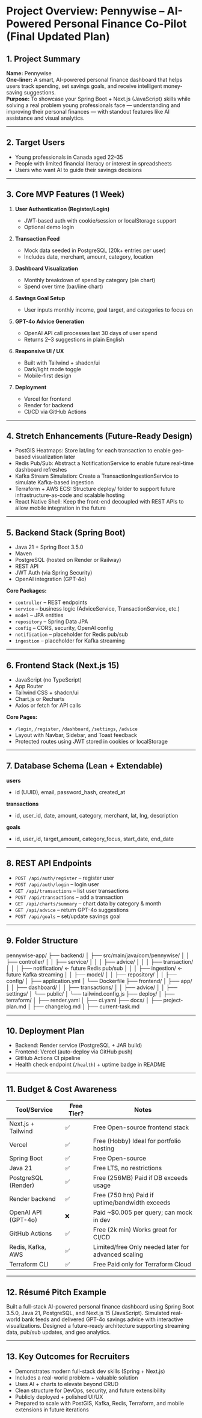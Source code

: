 # Project Overview: Pennywise – AI-Powered Personal Finance Co-Pilot (Final Updated Plan)

## 1. Project Summary

**Name:** Pennywise  
**One-liner:** A smart, AI-powered personal finance dashboard that helps users track spending, set savings goals, and receive intelligent money-saving suggestions.  
**Purpose:** To showcase your Spring Boot + Next.js (JavaScript) skills while solving a real problem young professionals face — understanding and improving their personal finances — with standout features like AI assistance and visual analytics.

---

## 2. Target Users

- Young professionals in Canada aged 22–35
- People with limited financial literacy or interest in spreadsheets
- Users who want AI to guide their savings decisions

---

## 3. Core MVP Features (1 Week)

1. **User Authentication (Register/Login)**

   - JWT-based auth with cookie/session or localStorage support
   - Optional demo login

2. **Transaction Feed**

   - Mock data seeded in PostgreSQL (20k+ entries per user)
   - Includes date, merchant, amount, category, location

3. **Dashboard Visualization**

   - Monthly breakdown of spend by category (pie chart)
   - Spend over time (bar/line chart)

4. **Savings Goal Setup**

   - User inputs monthly income, goal target, and categories to focus on

5. **GPT-4o Advice Generation**

   - OpenAI API call processes last 30 days of user spend
   - Returns 2–3 suggestions in plain English

6. **Responsive UI / UX**

   - Built with Tailwind + shadcn/ui
   - Dark/light mode toggle
   - Mobile-first design

7. **Deployment**
   - Vercel for frontend
   - Render for backend
   - CI/CD via GitHub Actions

---

## 4. Stretch Enhancements (Future-Ready Design)

- PostGIS Heatmaps: Store lat/lng for each transaction to enable geo-based visualization later
- Redis Pub/Sub: Abstract a NotificationService to enable future real-time dashboard refreshes
- Kafka Stream Simulation: Create a TransactionIngestionService to simulate Kafka-based ingestion
- Terraform + AWS ECS: Structure deploy/ folder to support future infrastructure-as-code and scalable hosting
- React Native Shell: Keep the front-end decoupled with REST APIs to allow mobile integration in the future

---

## 5. Backend Stack (Spring Boot)

- Java 21 + Spring Boot 3.5.0
- Maven
- PostgreSQL (hosted on Render or Railway)
- REST API
- JWT Auth (via Spring Security)
- OpenAI integration (GPT-4o)

**Core Packages:**

- `controller` – REST endpoints
- `service` – business logic (AdviceService, TransactionService, etc.)
- `model` – JPA entities
- `repository` – Spring Data JPA
- `config` – CORS, security, OpenAI config
- `notification` – placeholder for Redis pub/sub
- `ingestion` – placeholder for Kafka streaming

---

## 6. Frontend Stack (Next.js 15)

- JavaScript (no TypeScript)
- App Router
- Tailwind CSS + shadcn/ui
- Chart.js or Recharts
- Axios or fetch for API calls

**Core Pages:**

- `/login`, `/register`, `/dashboard`, `/settings`, `/advice`
- Layout with Navbar, Sidebar, and Toast feedback
- Protected routes using JWT stored in cookies or localStorage

---

## 7. Database Schema (Lean + Extendable)

**users**

- id (UUID), email, password_hash, created_at

**transactions**

- id, user_id, date, amount, category, merchant, lat, lng, description

**goals**

- id, user_id, target_amount, category_focus, start_date, end_date

---

## 8. REST API Endpoints

- `POST /api/auth/register` – register user
- `POST /api/auth/login` – login user
- `GET /api/transactions` – list user transactions
- `POST /api/transactions` – add a transaction
- `GET /api/charts/summary` – chart data by category & month
- `GET /api/advice` – return GPT-4o suggestions
- `POST /api/goals` – set/update savings goal

---

## 9. Folder Structure

pennywise-app/
├── backend/
│ ├── src/main/java/com/pennywise/
│ │ ├── controller/
│ │ ├── service/
│ │ │ ├── advice/
│ │ │ ├── transaction/
│ │ │ ├── notification/ ← future Redis pub/sub
│ │ │ ├── ingestion/ ← future Kafka streaming
│ │ ├── model/
│ │ ├── repository/
│ │ ├── config/
│ ├── application.yml
│ └── Dockerfile
├── frontend/
│ ├── app/
│ │ ├── dashboard/
│ │ ├── transactions/
│ │ ├── advice/
│ │ ├── settings/
│ └── public/
│ └── tailwind.config.js
├── deploy/
│ ├── terraform/
│ ├── render.yaml
│ ├── ci.yaml
├── docs/
│ ├── project-plan.md
│ ├── changelog.md
│ ├── current-task.md

---

## 10. Deployment Plan

- Backend: Render service (PostgreSQL + JAR build)
- Frontend: Vercel (auto-deploy via GitHub push)
- GitHub Actions CI pipeline
- Health check endpoint (`/health`) + uptime badge in README

---

## 11. Budget & Cost Awareness

| Tool/Service        | Free Tier? | Notes                                               |
| ------------------- | ---------- | --------------------------------------------------- |
| Next.js + Tailwind  | ✅         | Free Open-source frontend stack                     |
| Vercel              | ✅         | Free (Hobby) Ideal for portfolio hosting            |
| Spring Boot         | ✅         | Free Open-source                                    |
| Java 21             | ✅         | Free LTS, no restrictions                           |
| PostgreSQL (Render) | ✅         | Free (256MB) Paid if DB exceeds usage               |
| Render backend      | ✅         | Free (750 hrs) Paid if uptime/bandwidth exceeds     |
| OpenAI API (GPT-4o) | ❌         | Paid ~$0.005 per query; can mock in dev             |
| GitHub Actions      | ✅         | Free (2k min) Works great for CI/CD                 |
| Redis, Kafka, AWS   | ✅         | Limited/free Only needed later for advanced scaling |
| Terraform CLI       | ✅         | Free Paid only for Terraform Cloud                  |

---

## 12. Résumé Pitch Example

Built a full-stack AI-powered personal finance dashboard using Spring Boot 3.5.0, Java 21, PostgreSQL, and Next.js 15 (JavaScript). Simulated real-world bank feeds and delivered GPT-4o savings advice with interactive visualizations. Designed a future-ready architecture supporting streaming data, pub/sub updates, and geo analytics.

---

## 13. Key Outcomes for Recruiters

- Demonstrates modern full-stack dev skills (Spring + Next.js)
- Includes a real-world problem + valuable solution
- Uses AI + charts to elevate beyond CRUD
- Clean structure for DevOps, security, and future extensibility
- Publicly deployed + polished UI/UX
- Prepared to scale with PostGIS, Kafka, Redis, Terraform, and mobile extensions in future iterations
